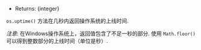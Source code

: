 <!-- YAML
added: v0.3.3
-->

* Returns: {integer}

`os.uptime()` 方法在几秒内返回操作系统的上线时间.

*注意*: 在Windows操作系统上，返回值包含了不足一秒的部分.
使用 `Math.floor()` 可以得到整数部分的上线时间（单位是秒）.
